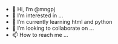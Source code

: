 - 👋 Hi, I’m @mngpj
- 👀 I’m interested in ...
- 🌱 I’m currently learning html and python
- 💞️ I’m looking to collaborate on ...
- 📫 How to reach me ...

<!---
mngpj/mngpj is a ✨ special ✨ repository because its `README.md` (this file) appears on your GitHub profile.
You can click the Preview link to take a look at your changes.
--->
